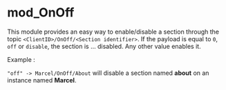 # mod_OnOff

This module provides an easy way to enable/disable a section through the topic `<ClientID>/OnOff/<Section identifier>`. 
If the payload is equal to `0`, `off` or `disable`, the section is ... disabled. Any other value enables it.

Example :

`"off" -> Marcel/OnOff/About`
will disable a section named **about** on an instance named **Marcel**.

